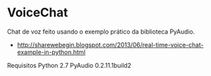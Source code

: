 # VoiceChat

Chat de voz feito usando o exemplo prático da biblioteca PyAudio.
   - http://sharewebegin.blogspot.com/2013/06/real-time-voice-chat-example-in-python.html

Requisitos
  Python 2.7
  PyAudio 0.2.11.1build2

